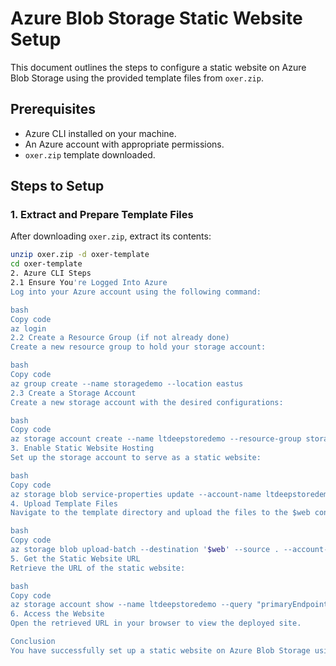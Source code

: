 # Azure Blob Storage Static Website Setup

This document outlines the steps to configure a static website on Azure Blob Storage using the provided template files from `oxer.zip`.

## Prerequisites

- Azure CLI installed on your machine.
- An Azure account with appropriate permissions.
- `oxer.zip` template downloaded.

## Steps to Setup

### 1. Extract and Prepare Template Files

After downloading `oxer.zip`, extract its contents:

```bash
unzip oxer.zip -d oxer-template
cd oxer-template
2. Azure CLI Steps
2.1 Ensure You're Logged Into Azure
Log into your Azure account using the following command:

bash
Copy code
az login
2.2 Create a Resource Group (if not already done)
Create a new resource group to hold your storage account:

bash
Copy code
az group create --name storagedemo --location eastus
2.3 Create a Storage Account
Create a new storage account with the desired configurations:

bash
Copy code
az storage account create --name ltdeepstoredemo --resource-group storagedemo --location eastus --sku Standard_RAGRS --kind StorageV2 --min-tls-version TLS1_2 --allow-blob-public-access false
3. Enable Static Website Hosting
Set up the storage account to serve as a static website:

bash
Copy code
az storage blob service-properties update --account-name ltdeepstoredemo --static-website --index-document index.html --404-document 404.html
4. Upload Template Files
Navigate to the template directory and upload the files to the $web container:

bash
Copy code
az storage blob upload-batch --destination '$web' --source . --account-name ltdeepstoredemo
5. Get the Static Website URL
Retrieve the URL of the static website:

bash
Copy code
az storage account show --name ltdeepstoredemo --query "primaryEndpoints.web" --output tsv
6. Access the Website
Open the retrieved URL in your browser to view the deployed site.

Conclusion
You have successfully set up a static website on Azure Blob Storage using the oxer template
